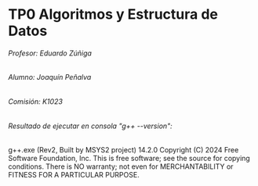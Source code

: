 # TP0 Algoritmos y Estructura de Datos

###### Profesor: Eduardo Zúñiga

###### Alumno: Joaquín Peñalva

###### Comisión: K1023


###### Resultado de ejecutar en consola "g++ --version":

g++.exe (Rev2, Built by MSYS2 project) 14.2.0
Copyright (C) 2024 Free Software Foundation, Inc.
This is free software; see the source for copying conditions.  There is NO
warranty; not even for MERCHANTABILITY or FITNESS FOR A PARTICULAR PURPOSE.
